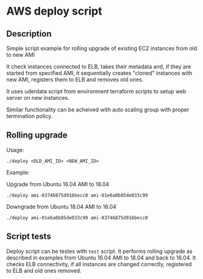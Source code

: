 # AWS deploy script

## Description

Simple script example for rolling upgrade of existing EC2 instances from old to new AMI

It check instances connected to ELB, takes their metadata and, if they
are started from specified AMI, it sequentially creates "cloned" instances with new AMI,
registers them to ELB and removes old ones.

It uses uderdata script from environment terraform scripts to setup
web server on new instances.

Similar functionality can be acheived with auto scaling group with proper termination policy.

## Rolling upgrade

Usage:

`./deploy <OLD_AMI_ID> <NEW_AMI_ID>`

Example:

Upgrade from Ubuntu 16.04 AMI to 18.04

`./deploy ami-03746875d916becc0 ami-01e6a0b85de033c99`

Downgrade from Ubuntu 18.04 AMI to 16.04

`./deploy ami-01e6a0b85de033c99 ami-03746875d916becc0`

## Script tests

Deploy script can be testes with `test` script.
It performs rolling upgrade as described in examples from Ubuntu 16.04 AMI
to 18.04 and back to 16.04.
It checks ELB connectivity, if all instances are changed correctly,
registered to ELB and old ones removed.
